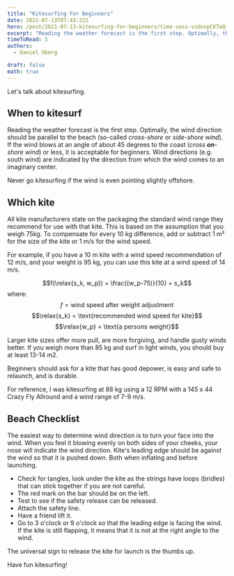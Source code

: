 ```yaml
---
title: "Kitesurfing For Beginners"
date: 2021-07-13T07:43:22Z
hero: /post/2021-07-13-kitesurfing-for-beginners/timo-voss-vsUxnpCKTeQ-unsplash.jpg
excerpt: "Reading the weather forecast is the first step. Optimally, the wind direction should be parallel to the beach (so-called cross-shore or side-shore wind). If the wind blows at an angle of about 45 degrees to the coast (cross-shore wind) or less, it is acceptable for beginners."
timeToRead: 5
authors:
  - Daniel Oberg

draft: false
math: true
---
```


Let's talk about kitesurfing.

When to kitesurf
-----------------
Reading the weather forecast is the first step. Optimally, the wind direction should be parallel to the beach (so-called *cross-shore* or *side-shore wind*). If the wind blows at an angle of about 45 degrees to the coast (*cross **on**-shore wind*) or less, it is acceptable for beginners.
Wind directions (e.g. south wind) are indicated by the direction from which the wind comes to an imaginary center.

Never go kitesurfing if the wind is even pointing slightly offshore.

Which kite
-----------
All kite manufacturers state on the packaging the standard wind range they recommend for use with that kite. This is based on the assumption that you weigh 75kg. To compensate for every 10 kg difference, add or subtract 1 m² for the size of the kite or 1 m/s for the wind speed.

For example, if you have a 10 m kite with a wind speed recommendation of 12 m/s, and your weight is 95 kg, you can use this kite at a wind speed of 14 m/s.

$$f(\relax{s_k, w_p}) = \frac{(w_p-75)}{10} + s_k$$
where:
$$f = \text{wind speed after weight adjustment}$$
$$\relax{s_k} = \text{recommended wind speed for kite}$$
$$\relax{w_p} = \text{a persons weight}$$


Larger kite sizes offer more pull, are more forgiving, and handle gusty winds better. If you weigh more than 85 kg and surf in light winds, you should buy at least 13-14 m2.

Beginners should ask for a kite that has good depower, is easy and safe to relaunch, and is durable.

For reference, I was kitesurfing at 88 kg using a 12 RPM with a 145 x 44 Crazy Fly Allround and a wind range of 7-9 m/s.

Beach Checklist
----------------

The easiest way to determine wind direction is to turn your face into the wind. When you feel it blowing evenly on both sides of your cheeks, your nose will indicate the wind direction.
Kite's leading edge should be against the wind so that it is pushed down. Both when inflating and before launching.

* Check for tangles, look under the kite as the strings have loops (bridles) that can stick together if you are not careful.
* The red mark on the bar should be on the left. 
* Test to see if the safety release can be released.
* Attach the safety line.
* Have a friend lift it.
* Go to 3 o'clock or 9 o'clock so that the leading edge is facing the wind. If the kite is still flapping, it means that it is not at the right angle to the wind.

The universal sign to release the kite for launch is the thumbs up.

Have fun kitesurfing!
